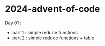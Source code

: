 # 2024-advent-of-code

Day 01 :
- part 1 : simple reduce functions
- part 2 : simple reduce functions + table

